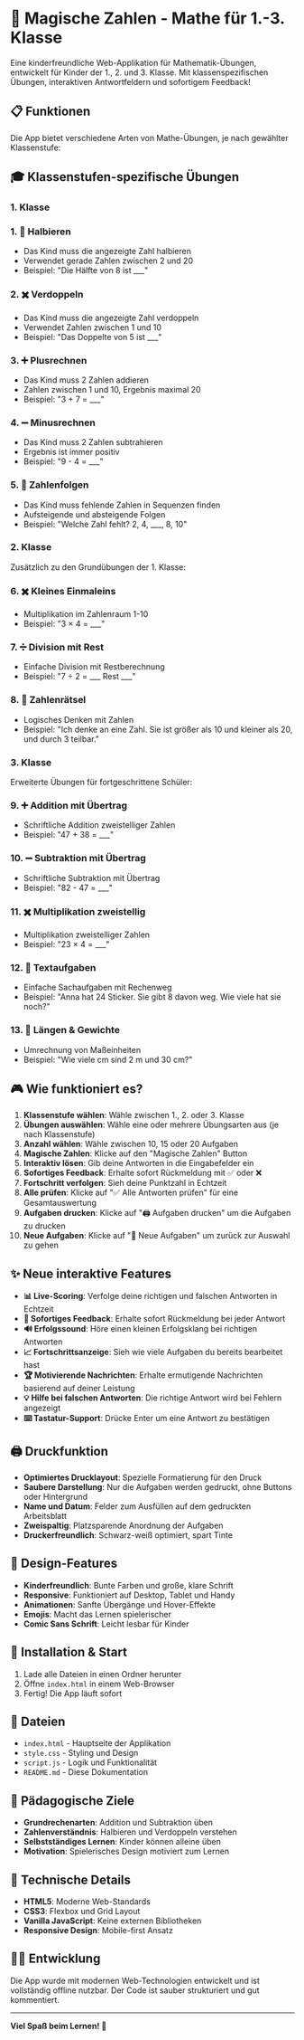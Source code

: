 # 🎯 Magische Zahlen - Mathe für 1.-3. Klasse

Eine kinderfreundliche Web-Applikation für Mathematik-Übungen, entwickelt für Kinder der 1., 2. und 3. Klasse. Mit klassenspezifischen Übungen, interaktiven Antwortfeldern und sofortigem Feedback!

## 📋 Funktionen

Die App bietet verschiedene Arten von Mathe-Übungen, je nach gewählter Klassenstufe:

## 🎓 Klassenstufen-spezifische Übungen

### 1. Klasse

### 1. 🔢 Halbieren
- Das Kind muss die angezeigte Zahl halbieren
- Verwendet gerade Zahlen zwischen 2 und 20
- Beispiel: "Die Hälfte von 8 ist ___"

### 2. ✖️ Verdoppeln
- Das Kind muss die angezeigte Zahl verdoppeln
- Verwendet Zahlen zwischen 1 und 10
- Beispiel: "Das Doppelte von 5 ist ___"

### 3. ➕ Plusrechnen
- Das Kind muss 2 Zahlen addieren
- Zahlen zwischen 1 und 10, Ergebnis maximal 20
- Beispiel: "3 + 7 = ___"

### 4. ➖ Minusrechnen
- Das Kind muss 2 Zahlen subtrahieren
- Ergebnis ist immer positiv
- Beispiel: "9 - 4 = ___"

### 5. 🔢 Zahlenfolgen
- Das Kind muss fehlende Zahlen in Sequenzen finden
- Aufsteigende und absteigende Folgen
- Beispiel: "Welche Zahl fehlt? 2, 4, ___, 8, 10"

### 2. Klasse
Zusätzlich zu den Grundübungen der 1. Klasse:

### 6. ✖️ Kleines Einmaleins
- Multiplikation im Zahlenraum 1-10
- Beispiel: "3 × 4 = ___"

### 7. ➗ Division mit Rest
- Einfache Division mit Restberechnung
- Beispiel: "7 ÷ 2 = ___ Rest ___"

### 8. 🧩 Zahlenrätsel
- Logisches Denken mit Zahlen
- Beispiel: "Ich denke an eine Zahl. Sie ist größer als 10 und kleiner als 20, und durch 3 teilbar."

### 3. Klasse
Erweiterte Übungen für fortgeschrittene Schüler:

### 9. ➕ Addition mit Übertrag
- Schriftliche Addition zweistelliger Zahlen
- Beispiel: "47 + 38 = ___"

### 10. ➖ Subtraktion mit Übertrag
- Schriftliche Subtraktion mit Übertrag
- Beispiel: "82 - 47 = ___"

### 11. ✖️ Multiplikation zweistellig
- Multiplikation zweistelliger Zahlen
- Beispiel: "23 × 4 = ___"

### 12. 📝 Textaufgaben
- Einfache Sachaufgaben mit Rechenweg
- Beispiel: "Anna hat 24 Sticker. Sie gibt 8 davon weg. Wie viele hat sie noch?"

### 13. 📏 Längen & Gewichte
- Umrechnung von Maßeinheiten
- Beispiel: "Wie viele cm sind 2 m und 30 cm?"

## 🎮 Wie funktioniert es?

1. **Klassenstufe wählen**: Wähle zwischen 1., 2. oder 3. Klasse
2. **Übungen auswählen**: Wähle eine oder mehrere Übungsarten aus (je nach Klassenstufe)
3. **Anzahl wählen**: Wähle zwischen 10, 15 oder 20 Aufgaben
4. **Magische Zahlen**: Klicke auf den "Magische Zahlen" Button
5. **Interaktiv lösen**: Gib deine Antworten in die Eingabefelder ein
6. **Sofortiges Feedback**: Erhalte sofort Rückmeldung mit ✅ oder ❌
7. **Fortschritt verfolgen**: Sieh deine Punktzahl in Echtzeit
8. **Alle prüfen**: Klicke auf "✅ Alle Antworten prüfen" für eine Gesamtauswertung
9. **Aufgaben drucken**: Klicke auf "🖨️ Aufgaben drucken" um die Aufgaben zu drucken
10. **Neue Aufgaben**: Klicke auf "🎲 Neue Aufgaben" um zurück zur Auswahl zu gehen

## ✨ Neue interaktive Features

- **📊 Live-Scoring**: Verfolge deine richtigen und falschen Antworten in Echtzeit
- **🎯 Sofortiges Feedback**: Erhalte sofort Rückmeldung bei jeder Antwort
- **🔊 Erfolgssound**: Höre einen kleinen Erfolgsklang bei richtigen Antworten
- **📈 Fortschrittsanzeige**: Sieh wie viele Aufgaben du bereits bearbeitet hast
- **🏆 Motivierende Nachrichten**: Erhalte ermutigende Nachrichten basierend auf deiner Leistung
- **💡 Hilfe bei falschen Antworten**: Die richtige Antwort wird bei Fehlern angezeigt
- **⌨️ Tastatur-Support**: Drücke Enter um eine Antwort zu bestätigen

## 🖨️ Druckfunktion

- **Optimiertes Drucklayout**: Spezielle Formatierung für den Druck
- **Saubere Darstellung**: Nur die Aufgaben werden gedruckt, ohne Buttons oder Hintergrund
- **Name und Datum**: Felder zum Ausfüllen auf dem gedruckten Arbeitsblatt
- **Zweispaltig**: Platzsparende Anordnung der Aufgaben
- **Druckerfreundlich**: Schwarz-weiß optimiert, spart Tinte

## 🎨 Design-Features

- **Kinderfreundlich**: Bunte Farben und große, klare Schrift
- **Responsive**: Funktioniert auf Desktop, Tablet und Handy
- **Animationen**: Sanfte Übergänge und Hover-Effekte
- **Emojis**: Macht das Lernen spielerischer
- **Comic Sans Schrift**: Leicht lesbar für Kinder

## 🚀 Installation & Start

1. Lade alle Dateien in einen Ordner herunter
2. Öffne `index.html` in einem Web-Browser
3. Fertig! Die App läuft sofort

## 📁 Dateien

- `index.html` - Hauptseite der Applikation
- `style.css` - Styling und Design
- `script.js` - Logik und Funktionalität
- `README.md` - Diese Dokumentation

## 🎯 Pädagogische Ziele

- **Grundrechenarten**: Addition und Subtraktion üben
- **Zahlenverständnis**: Halbieren und Verdoppeln verstehen
- **Selbstständiges Lernen**: Kinder können alleine üben
- **Motivation**: Spielerisches Design motiviert zum Lernen

## 🔧 Technische Details

- **HTML5**: Moderne Web-Standards
- **CSS3**: Flexbox und Grid Layout
- **Vanilla JavaScript**: Keine externen Bibliotheken
- **Responsive Design**: Mobile-first Ansatz

## 👨‍💻 Entwicklung

Die App wurde mit modernen Web-Technologien entwickelt und ist vollständig offline nutzbar. Der Code ist sauber strukturiert und gut kommentiert.

---

**Viel Spaß beim Lernen! 🎉**
